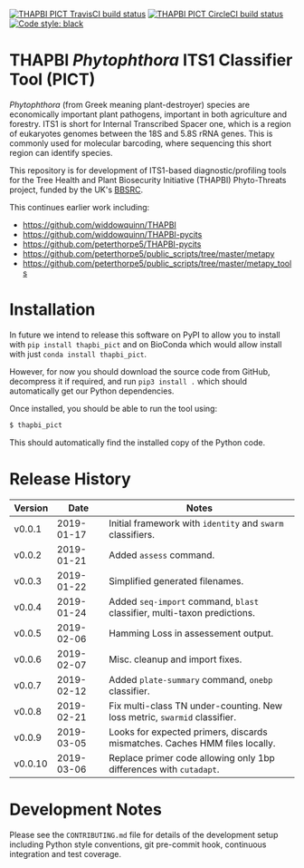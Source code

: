 [![THAPBI PICT TravisCI build status](https://img.shields.io/travis/peterjc/thapbi-pict/master.svg?label=master&logo=travis)](https://travis-ci.org/peterjc/thapbi-pict/branches)
[![THAPBI PICT CircleCI build status](https://img.shields.io/circleci/project/github/peterjc/thapbi-pict/master.svg?label=master&logo=CircleCI)](https://circleci.com/gh/peterjc/thapbi-pict/tree/master)
[![Code style: black](https://img.shields.io/badge/code%20style-black-000000.svg)](https://github.com/ambv/black)

# THAPBI *Phytophthora* ITS1 Classifier Tool (PICT)

*Phytophthora* (from Greek meaning plant-destroyer) species are economically
important plant pathogens, important in both agriculture and forestry. ITS1 is
short for Internal Transcribed Spacer one, which is a region of eukaryotes
genomes between the 18S and 5.8S rRNA genes. This is commonly used for
molecular barcoding, where sequencing this short region can identify species.

This repository is for development of ITS1-based diagnostic/profiling tools
for the Tree Health and Plant Biosecurity Initiative (THAPBI) Phyto-Threats
project, funded by the UK's [BBSRC](https://www.bbsrc.ac.uk).

This continues earlier work including:

* https://github.com/widdowquinn/THAPBI
* https://github.com/widdowquinn/THAPBI-pycits
* https://github.com/peterthorpe5/THAPBI-pycits
* https://github.com/peterthorpe5/public_scripts/tree/master/metapy
* https://github.com/peterthorpe5/public_scripts/tree/master/metapy_tools

# Installation

In future we intend to release this software on PyPI to allow you to install
with ``pip install thapbi_pict`` and on BioConda which would allow install
with just ``conda install thapbi_pict``.

However, for now you should download the source code from GitHub, decompress
it if required, and run ``pip3 install .`` which should automatically get
our Python dependencies.

Once installed, you should be able to run the tool using:

```bash
$ thapbi_pict
```

This should automatically find the installed copy of the Python code.


# Release History

| Version | Date       | Notes                                                                        |
|---------|------------|------------------------------------------------------------------------------|
| v0.0.1  | 2019-01-17 | Initial framework with ``identity`` and ``swarm`` classifiers.               |
| v0.0.2  | 2019-01-21 | Added ``assess`` command.                                                    |
| v0.0.3  | 2019-01-22 | Simplified generated filenames.                                              |
| v0.0.4  | 2019-01-24 | Added ``seq-import`` command, ``blast`` classifier, multi-taxon predictions. |
| v0.0.5  | 2019-02-06 | Hamming Loss in assessement output.                                          |
| v0.0.6  | 2019-02-07 | Misc. cleanup and import fixes.                                              |
| v0.0.7  | 2019-02-12 | Added ``plate-summary`` command, ``onebp`` classifier.                       |
| v0.0.8  | 2019-02-21 | Fix multi-class TN under-counting. New loss metric, ``swarmid`` classifier.  |
| v0.0.9  | 2019-03-05 | Looks for expected primers, discards mismatches. Caches HMM files locally.   |
| v0.0.10 | 2019-03-06 | Replace primer code allowing only 1bp differences with ``cutadapt``.         |


# Development Notes

Please see the ``CONTRIBUTING.md`` file for details of the development
setup including Python style conventions, git pre-commit hook, continuous
integration and test coverage.
